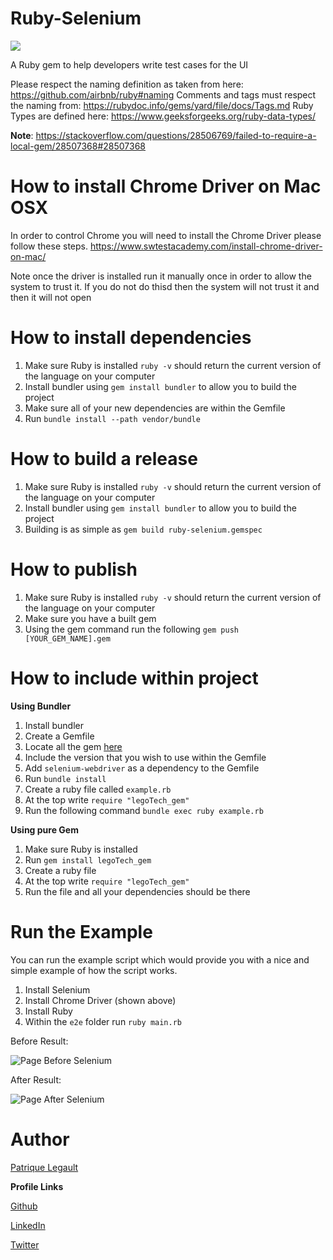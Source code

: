 # Ruby-Selenium

![](https://github.com/pat-lego/LegoTechGem/workflows/Test%20Feature/badge.svg)

A Ruby gem to help developers write test cases for the UI

Please respect the naming definition as taken from here: https://github.com/airbnb/ruby#naming
Comments and tags must respect the naming from: https://rubydoc.info/gems/yard/file/docs/Tags.md
Ruby Types are defined here: https://www.geeksforgeeks.org/ruby-data-types/

**Note**: https://stackoverflow.com/questions/28506769/failed-to-require-a-local-gem/28507368#28507368

# How to install Chrome Driver on Mac OSX

In order to control Chrome you will need to install the Chrome Driver please follow these steps.
https://www.swtestacademy.com/install-chrome-driver-on-mac/

Note once the driver is installed run it manually once in order to allow the system to trust it. If you do not do thisd then the system will not trust it and then it will not open

# How to install dependencies

1. Make sure Ruby is installed `ruby -v` should return the current version of the language on your computer
2. Install bundler using `gem install bundler` to allow you to build the project
3. Make sure all of your new dependencies are within the Gemfile
4. Run `bundle install --path vendor/bundle`

# How to build a release

1. Make sure Ruby is installed `ruby -v` should return the current version of the language on your computer
2. Install bundler using `gem install bundler` to allow you to build the project
3. Building is as simple as `gem build ruby-selenium.gemspec` 

# How to publish

1. Make sure Ruby is installed `ruby -v` should return the current version of the language on your computer
2. Make sure you have a built gem
3. Using the gem command run the following `gem push [YOUR_GEM_NAME].gem`

# How to include within project

**Using Bundler**

1. Install bundler
2. Create a Gemfile
3. Locate all the gem [here](https://rubygems.org/gems/legoTech_gem)
4. Include the version that you wish to use within the Gemfile 
5. Add `selenium-webdriver` as a dependency to the Gemfile
6. Run `bundle install`
7. Create a ruby file called `example.rb`
8. At the top write `require "legoTech_gem"`
9. Run the following command `bundle exec ruby example.rb`

**Using pure Gem**

1. Make sure Ruby is installed 
2. Run `gem install legoTech_gem`
3. Create a ruby file
4. At the top write `require "legoTech_gem"`
5. Run the file and all your dependencies should be there

# Run the Example

You can run the example script which would provide you  with a nice and simple example of how the script works.

1. Install Selenium
2. Install Chrome Driver (shown above)
3. Install Ruby
4. Within the `e2e` folder run `ruby main.rb`

Before Result:

![Page Before Selenium](https://i.imgur.com/Uza1rae.png)

After Result:
 
![Page After Selenium](https://i.imgur.com/FBFWD9h.png)

# Author

[Patrique Legault](mailto:patrique.legault@gmail.com)

**Profile Links**

[Github](https://github.com/pat-lego)

[LinkedIn](https://www.linkedin.com/in/patrique-legault/)

[Twitter](https://twitter.com/_patlego)